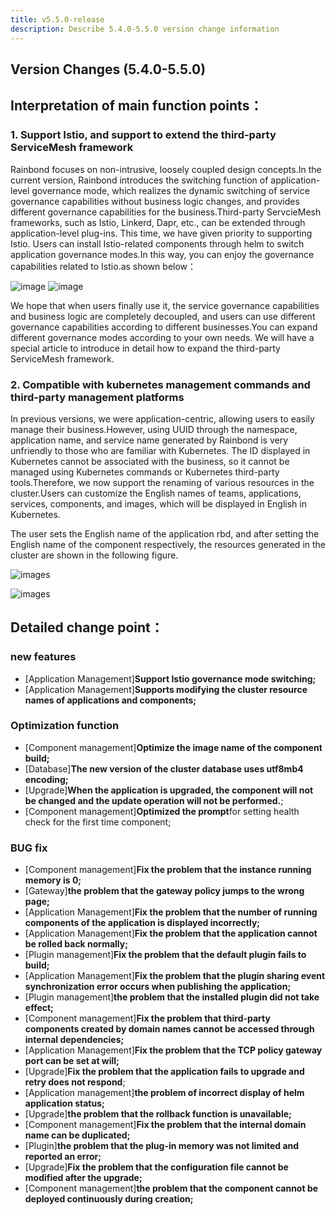 ```yaml
---
title: v5.5.0-release
description: Describe 5.4.0-5.5.0 version change information
---
```


## Version Changes (5.4.0-5.5.0)

## Interpretation of main function points：

### 1. Support Istio, and support to extend the third-party ServiceMesh framework

Rainbond focuses on non-intrusive, loosely coupled design concepts.In the current version, Rainbond introduces the switching function of application-level governance mode, which realizes the dynamic switching of service governance capabilities without business logic changes, and provides different governance capabilities for the business.Third-party ServcieMesh frameworks, such as Istio, Linkerd, Dapr, etc., can be extended through application-level plug-ins. This time, we have given priority to supporting Istio. Users can install Istio-related components through helm to switch application governance modes.In this way, you can enjoy the governance capabilities related to Istio.as shown below：

![image](https://grstatic.oss-cn-shanghai.aliyuncs.com/docs/5.5/community/change/goverance-change-example1.png) ![image](https://grstatic.oss-cn-shanghai.aliyuncs.com/docs/5.5/community/change/goverance-change-example2.png)

We hope that when users finally use it, the service governance capabilities and business logic are completely decoupled, and users can use different governance capabilities according to different businesses.You can expand different governance modes according to your own needs. We will have a special article to introduce in detail how to expand the third-party ServiceMesh framework.

### 2. Compatible with kubernetes management commands and third-party management platforms

In previous versions, we were application-centric, allowing users to easily manage their business.However, using UUID through the namespace, application name, and service name generated by Rainbond is very unfriendly to those who are familiar with Kubernetes. The ID displayed in Kubernetes cannot be associated with the business, so it cannot be managed using Kubernetes commands or Kubernetes third-party tools.Therefore, we now support the renaming of various resources in the cluster.Users can customize the English names of teams, applications, services, components, and images, which will be displayed in English in Kubernetes.

The user sets the English name of the application rbd, and after setting the English name of the component respectively, the resources generated in the cluster are shown in the following figure.

![images](https://grstatic.oss-cn-shanghai.aliyuncs.com/docs/5.5/community/change/english-name-example1.png)

![images](https://grstatic.oss-cn-shanghai.aliyuncs.com/docs/5.5/community/change/english-name-example2.png)


## Detailed change point：
### new features

- [Application Management]**Support Istio governance mode switching;**
- [Application Management]**Supports modifying the cluster resource names of applications and components;**


### Optimization function

- [Component management]**Optimize the image name of the component build;**
- [Database]**The new version of the cluster database uses utf8mb4 encoding;**
- [Upgrade]**When the application is upgraded, the component will not be changed and the update operation will not be performed.**;
- [Component management]**Optimized the prompt**for setting health check for the first time component;

### BUG fix

- [Component management]**Fix the problem that the instance running memory is 0;**
- [Gateway]**the problem that the gateway policy jumps to the wrong page;**
- [Application Management]**Fix the problem that the number of running components of the application is displayed incorrectly;**
- [Application Management]**Fix the problem that the application cannot be rolled back normally;**
- [Plugin management]**Fix the problem that the default plugin fails to build;**
- [Application Management]**Fix the problem that the plugin sharing event synchronization error occurs when publishing the application;**
- [Plugin management]**the problem that the installed plugin did not take effect;**
- [Component management]**Fix the problem that third-party components created by domain names cannot be accessed through internal dependencies;**
- [Application Management]**Fix the problem that the TCP policy gateway port can be set at will;**
- [Upgrade]**Fix the problem that the application fails to upgrade and retry does not respond**;
- [Application management]**the problem of incorrect display of helm application status;**
- [Upgrade]**the problem that the rollback function is unavailable;**
- [Component management]**Fix the problem that the internal domain name can be duplicated;**
- [Plugin]**the problem that the plug-in memory was not limited and reported an error;**
- [Upgrade]**Fix the problem that the configuration file cannot be modified after the upgrade;**
- [Component management]**the problem that the component cannot be deployed continuously during creation;**
